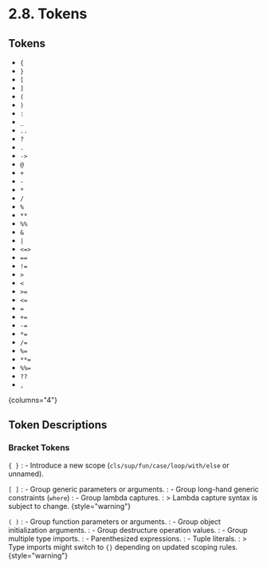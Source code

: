 # 2.8. Tokens

<primary-label ref="header-label"/>

<secondary-label ref="doc-wip"/>

<secondary-label ref="doc-subj-update"/>


## Tokens

- `{`
- `}`
- `[`
- `]`
- `(`
- `)`
- `:`
- `_`
- `..`
- `?`
- `.`
- `->`
- `@`
- `+`
- `-`
- `*`
- `/`
- `%`
- `**`
- `%%`
- `&`
- `|`
- `<=>`
- `==`
- `!=`
- `>`
- `<`
- `>=`
- `<=`
- `=`
- `+=`
- `-=`
- `*=`
- `/=`
- `%=`
- `**=`
- `%%=`
- `??`
- `,`

{columns="4"}

## Token Descriptions

### Bracket Tokens

`{ }`
: - Introduce a new scope (`cls/sup/fun/case/loop/with/else` or unnamed).

`[ ]`
: - Group generic parameters or arguments.
: - Group long-hand generic constraints (`where`)
: - Group lambda captures.
: > Lambda capture syntax is subject to change. {style="warning"}

`( )`
: - Group function parameters or arguments.
: - Group object initialization arguments.
: - Group destructure operation values.
: - Group multiple type imports.
: - Parenthesized expressions.
: - Tuple literals.
: > Type imports might switch to `{}` depending on updated scoping rules. {style="warning"}

